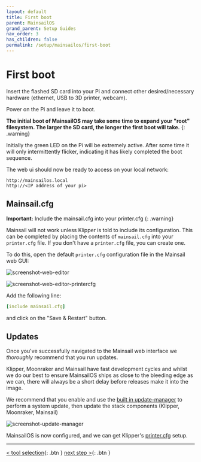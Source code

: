```yaml
---
layout: default
title: First boot
parent: MainsailOS
grand_parent: Setup Guides
nav_order: 3
has_children: false
permalink: /setup/mainsailos/first-boot
---
```



# First boot

Insert the flashed SD card into your Pi and connect other desired/necessary hardware (ethernet, USB to 3D printer, webcam).

Power on the Pi and leave it to boot.

**The initial boot of  MainsailOS may take some time to expand your "root" filesystem. The larger the SD card, the longer the first boot will take.**
{: .warning}

Initially the green LED on the Pi will be extremely active. After some time it will only intermittently flicker, indicating it has likely completed the boot sequence.

The web ui should now be ready to access on your local network:

```
http://mainsailos.local
http://<IP address of your pi>
```

## Mainsail.cfg

 **Important:** Include the mainsail.cfg into your printer.cfg
{: .warning}

Mainsail will not work unless Klipper is told to include its configuration. This can be completed  by placing the contents of `mainsail.cfg` into your `printer.cfg` file.  If you don't have a `printer.cfg` file, you can create one.

To do this, open the default `printer.cfg` configuration file in the Mainsail web GUI:

![screenshot-web-editor](../../../assets/img/setup/screenshot-web-editor-printer.png)        

![screenshot-web-editor-printercfg](../../../assets/img/setup/screenshot-printercfg-include-mainsail.png)

Add the following line:

```yml
[include mainsail.cfg]
```
and click on the "Save & Restart" button.

## Updates

Once you've successfully navigated to the Mainsail web interface we _thoroughly_ recommend that you run updates.

Klipper, Moonraker and Mainsail have fast development cycles and whilst we do our best to ensure MainsailOS ships as close to the bleeding edge as we can, there will always be a short delay before releases make it into the image.

We recommend that you enable and use the [built in update-manager](../../update/update-manager) to perform a system update, then update the stack components (Klipper, Moonraker, Mainsail)

![screenshot-update-manager](../../../assets/img/update/screenshot-update-manager-example-not-up-to-date.png)


MainsailOS is now configured, and we can get Klipper's [printer.cfg](klipper-setup) setup.

---
[< tool selection](../mainsail-os.md){: .btn }  [next step >](klipper-setup){: .btn } 

